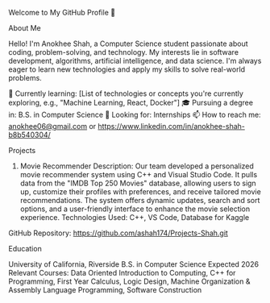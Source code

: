 Welcome to My GitHub Profile 👋

About Me

Hello! I'm Anokhee Shah, a Computer Science student passionate about coding, problem-solving, and technology. My interests lie in software development, algorithms, artificial intelligence, and data science. I'm always eager to learn new technologies and apply my skills to solve real-world problems.

🌱 Currently learning: [List of technologies or concepts you're currently exploring, e.g., "Machine Learning, React, Docker"]
🎓 Pursuing a degree in: B.S. in Computer Science
💼 Looking for: Internships
📫 How to reach me: anokhee06@gmail.com or https://www.linkedin.com/in/anokhee-shah-b8b540304/

Projects

1. Movie Recommender
Description: Our team developed a personalized movie recommender system using C++ and Visual Studio Code. It pulls data from the "IMDB Top 250 Movies" database, allowing users to sign up, customize their profiles with preferences, and receive tailored movie recommendations. The system offers dynamic updates, search and sort options, and a user-friendly interface to enhance the movie selection experience.
Technologies Used: C++, VS Code, Database for Kaggle

GitHub Repository: https://github.com/ashah174/Projects-Shah.git

Education

University of California, Riverside
B.S. in Computer Science
Expected 2026
Relevant Courses: Data Oriented Introduction to Computing, C++ for Programming, First Year Calculus, Logic Design, Machine Organization & Assembly Language Programming, Software
Construction
